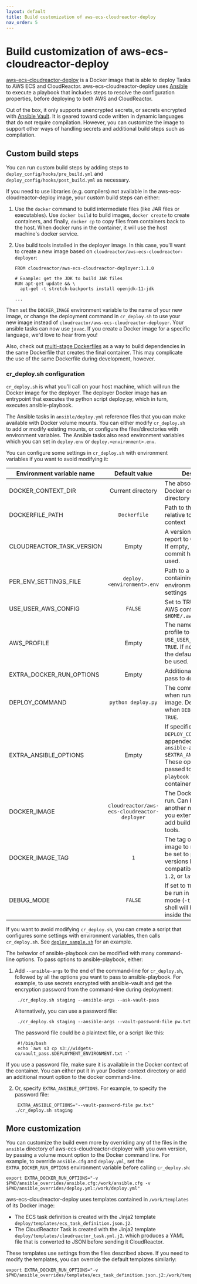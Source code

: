 ```yaml
---
layout: default
title: Build customization of aws-ecs-cloudreactor-deploy
nav_order: 5
---
```

# Build customization of aws-ecs-cloudreactor-deploy

[aws-ecs-cloudreactor-deploy](https://github.com/CloudReactor/aws-ecs-cloudreactor-deployer)
is a Docker image that is able to deploy Tasks to AWS ECS and CloudReactor.
aws-ecs-cloudreactor-deploy uses
[Ansible](https://docs.ansible.com/ansible/latest/index.html)
to execute a playbook that includes steps to resolve the configuration
properties, before deploying to both AWS and CloudReactor.

Out of the box, it only supports unencrypted secrets, or secrets encrypted with
[Ansible Vault](https://docs.ansible.com/ansible/latest/user_guide/vault.html).
It is geared toward code written in dynamic languages that do not require
compilation. However, you can customize the image to support other ways of
handling secrets and additional build steps such as compilation.

## Custom build steps

You can run custom build steps by adding steps to
`deploy_config/hooks/pre_build.yml` and
`deploy_config/hooks/post_build.yml` as necessary.

If you need to use libraries (e.g. compilers) not available in
the aws-ecs-cloudreactor-deploy image, your custom build steps can either:

1) Use the `docker` command to build intermediate files (like JAR files or
executables). Use `docker build` to build images, `docker create` to
create containers, and finally, `docker cp` to copy files from containers
back to the host. When docker runs in the container, it will use the
host machine's docker service.

2) Use build tools installed in the deployer image. In this case, you'll
want to create a new image based on
`cloudreactor/aws-ecs-cloudreactor-deployer`:

    ```
    FROM cloudreactor/aws-ecs-cloudreactor-deployer:1.1.0

    # Example: get the JDK to build JAR files
    RUN apt-get update && \
      apt-get -t stretch-backports install openjdk-11-jdk

    ...
    ```

Then set the `DOCKER_IMAGE` environment variable to the name of your new image,
or change the deployment command in `cr_deploy.sh` to use your new image
instead of `cloudreactor/aws-ecs-cloudreactor-deployer`. Your ansible tasks
can now use `javac`. If you create a Docker image for a specific language, we'd
love to hear from you!

Also, check out
[multi-stage Dockerfiles](https://docs.docker.com/develop/develop-images/multistage-build/)
as a way to build dependencies in the same Dockerfile that creates the final
container. This may complicate the use of the same Dockerfile during
development, however.

### cr_deploy.sh configuration

`cr_deploy.sh` is what you'll call on your host machine, which will
run the Docker image for the deployer. The deployer Docker image has an
entrypoint that executes the python script deploy.py, which in turn,
executes ansible-playbook.

The Ansible tasks in `ansible/deploy.yml` reference files that you
can make available with Docker volume mounts. You can either modify
`cr_deploy.sh` to add or modify existing mounts, or configure the
files/directories with environment variables. The Ansible tasks also read
environment variables which you can set in `deploy.env` or
`deploy.<environment>.env`.

You can configure some settings in `cr_deploy.sh` with environment
variables if you want to avoid modifying it:

| Environment variable name |       Default value      | Description                                                                                    |
|---------------------------|:------------------------:|------------------------------------------------------------------------------------------------|
| DOCKER_CONTEXT_DIR        |     Current directory    | The absolute path of the Docker context directory                                              |
| DOCKERFILE_PATH           |        `Dockerfile`      | Path to the Dockerfile, relative to the Docker context                                                |
| CLOUDREACTOR_TASK_VERSION |           Empty          | A version number to report to CloudReactor. If empty, the latest git commit hash will be used. |
| PER_ENV_SETTINGS_FILE     |`deploy.<environment>.env`| Path to a dotenv file containing environment-specific settings                                 |
| USE_USER_AWS_CONFIG       |          `FALSE`         | Set to TRUE to use your AWS configuration in `$HOME/.aws` |
| AWS_PROFILE     |Empty| The name of the AWS profile to use, if `USE_USER_AWS_CONFIG` is `TRUE`. If not specified, the default profile will be used. |
| EXTRA_DOCKER_RUN_OPTIONS     |Empty| Additional [options](https://docs.docker.com/engine/reference/commandline/run/) to pass to `docker run`                                 |
| DEPLOY_COMMAND            |    `python deploy.py`    | The command to use when running the image. Defaults to `bash` when `DEBUG_MODE` is `TRUE`.
| EXTRA_ANSIBLE_OPTIONS     |           Empty          | If specified, the default `DEPLOY_COMMAND` will appended with `--ansible-args $EXTRA_ANSIBLE_OPTIONS`. These options will be passed to `ansible-playbook` inside the container. |
| DOCKER_IMAGE              	|`cloudreactor/aws-ecs-cloudreactor-deployer`	| The Docker image to run. Can be set to another name in case you extend the image to add build or deployment tools. 	|
| DOCKER_IMAGE_TAG           	|`1`	| The tag of the Docker image to run. Can also be set to pinned versions like `1.2.2`, compatible releases like `1.2`, or `latest`. |
| DEBUG_MODE                  | `FALSE` | If set to `TRUE`, docker will be run in interactive mode (`-ti`) and a bash shell will be started inside the container. |

If you want to avoid modifying `cr_deploy.sh`, you can create a script that
configures some settings with environment variables, then calls `cr_deploy.sh`.
See [`deploy_sample.sh`](https://github.com/CloudReactor/aws-ecs-cloudreactor-deployer/blob/main/deploy_sample.sh)
for an example.

The behavior of ansible-playbook can be modified with many command-line
options. To pass options to ansible-playbook, either:

1. Add `--ansible-args` to the end of the command-line for `cr_deploy.sh`,
followed by all the options you want to pass to ansible-playbook. For example,
to use secrets encrypted with ansible-vault and get the encryption password from
the command-line during deployment:


        ./cr_deploy.sh staging --ansible-args --ask-vault-pass

    Alternatively, you can use a password file:

        ./cr_deploy.sh staging --ansible-args --vault-password-file pw.txt

    The password file could be a plaintext file, or a script like this:

        #!/bin/bash
        echo `aws s3 cp s3://widgets-co/vault_pass.$DEPLOYMENT_ENVIRONMENT.txt -`

If you use a password file, make sure it is available in the Docker
context of the container. You can either put it in your Docker context
directory or add an additional mount option to the docker command-line.

2. Or, specify `EXTRA_ANSIBLE_OPTIONS`. For example, to specify the password
file:

        EXTRA_ANSIBLE_OPTIONS="--vault-password-file pw.txt" ./cr_deploy.sh staging

## More customization

You can customize the build even more by overriding any of the files in
the `ansible` directory of aws-ecs-cloudreactor-deployer
with you own version, by passing
a volume mount option to the Docker command line. For example, to override
`ansible.cfg` and `deploy.yml`, set the `EXTRA_DOCKER_RUN_OPTIONS` environment
variable before calling `cr_deploy.sh`:

    export EXTRA_DOCKER_RUN_OPTIONS="-v $PWD/ansible_overrides/ansible.cfg:/work/ansible.cfg -v $PWD/ansible_overrides/deploy.yml:/work/deploy.yml"

aws-ecs-cloudreactor-deploy uses templates contained in `/work/templates`
of its Docker image:

* The ECS task definition is created with the Jinja2 template
`deploy/templates/ecs_task_definition.json.j2`.
* The CloudReactor Task is created with the Jinja2 template
`deploy/templates/cloudreactor_task.yml.j2`. which produces a YAML
file that is converted to JSON before sending it CloudReactor.

These templates use settings from the files described above. If you need to
modify the templates, you can override the default templates similarly:

    export EXTRA_DOCKER_RUN_OPTIONS="-v $PWD/ansible_overrides/templates/ecs_task_definition.json.j2:/work/templates/ecs_task_definition.json.j2"
